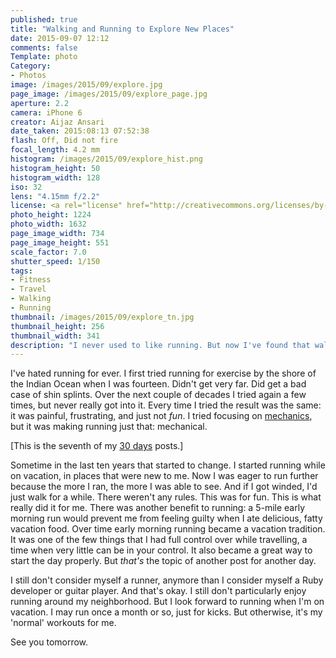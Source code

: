 ```yaml
---
published: true
title: "Walking and Running to Explore New Places"
date: 2015-09-07 12:12
comments: false
Template: photo
Category:
- Photos
image: /images/2015/09/explore.jpg
page_image: /images/2015/09/explore_page.jpg
aperture: 2.2
camera: iPhone 6
creator: Aijaz Ansari
date_taken: 2015:08:13 07:52:38
flash: Off, Did not fire
focal_length: 4.2 mm
histogram: /images/2015/09/explore_hist.png
histogram_height: 50
histogram_width: 128
iso: 32
lens: "4.15mm f/2.2"
license: <a rel="license" href="http://creativecommons.org/licenses/by-nc-nd/3.0/deed.en_US"><img alt="Creative Commons License" style="border-width:0" src="http://i.creativecommons.org/l/by-nc-nd/3.0/88x31.png" /></a>
photo_height: 1224
photo_width: 1632
page_image_width: 734
page_image_height: 551
scale_factor: 7.0
shutter_speed: 1/150
tags: 
- Fitness
- Travel
- Walking
- Running
thumbnail: /images/2015/09/explore_tn.jpg
thumbnail_height: 256
thumbnail_width: 341
description: "I never used to like running. But now I've found that walking and running early in the morning is a great way to explore a new place."
---
```


I've hated running for ever. I first tried running for exercise by the shore of the Indian Ocean when I was fourteen. Didn't get very far. Did get a bad case of shin splints. Over the next couple of decades I tried again a few times, but never really got into it. Every time I tried the result was the same: it was painful, frustrating, and just not _fun_. I tried focusing on [mechanics][], but it was making running just that: mechanical.

<!-- more -->

[This is the seventh of my [30 days][] posts.]

Sometime in the last ten years that started to change. I started running while on vacation, in places that were new to me. Now I was eager to run further because the more I ran, the more I was able to see. And if I got winded, I'd just walk for a while. There weren't any rules. This was for fun. This is what really did it for me. There was another benefit to running: a 5-mile early morning run would prevent me from feeling guilty when I ate delicious, fatty vacation food. Over time early morning running became a vacation tradition. It was one of the few things that I had full control over while travelling, a time when very little can be in your control. It also became a great way to start the day properly. But _that's_ the topic of another post for another day.

I still don't consider myself a runner, anymore than I consider myself a Ruby developer or guitar player. And that's okay. I still don't particularly enjoy running around my neighborhood. But I look forward to running when I'm on vacation. I may run once a month or so, just for kicks. But otherwise, it's my 'normal' workouts for me.
 
See you tomorrow.

[30 days]: /2015/08/31/30-days/
[mechanics]: http://www.runnersworld.com/run-faster/proper-running-form

